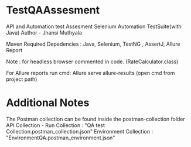 # TestQAAssesment
API and Automation test Assesment Selenium Automation TestSuite(with Java) Author - Jhansi Muthyala

Maven Required Depedencies : 
Java, Selenium, TestNG , AssertJ, Allure Report

Note : for headless browser commented in code. (RateCalculator.class)

For Allure reports run cmd: Allure serve allure-results (open cmd from project path)


# Additional Notes
The Postman collection can be found inside the postman-collection folder
API Collection - Run Collection : "QA test Collection.postman_collection.json" Environment Collection : "EnvironmentQA.postman_environment.json"
